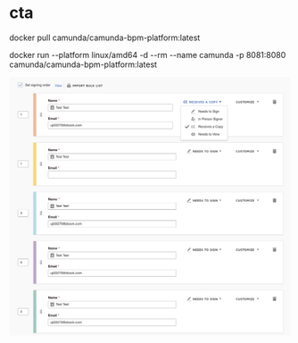 # cta

docker pull camunda/camunda-bpm-platform:latest

docker run --platform linux/amd64 -d --rm --name camunda -p 8081:8080 camunda/camunda-bpm-platform:latest

![alt text](image.png)
